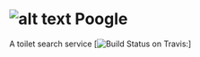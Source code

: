 ![alt text](https://github.com/okalinsk/Poogle/raw/master/app/images/logo.png "Logo Poogle")
Poogle
==================
A toilet search service
[![Build Status on Travis:](https://travis-ci.org/okalinsk/Poogle.svg?branch=master)]